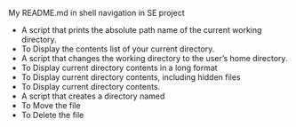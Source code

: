 My README.md in shell navigation in SE project
- A script that prints the absolute path name of the current working directory.
- To Display the contents list of your current directory.
- A script that changes the working directory to the user’s home directory.
- To Display current directory contents in a long format
- To Display current directory contents, including hidden files
- To Display current directory contents.
- A  script that creates a directory named
- To Move the file
- To Delete the file
